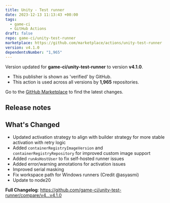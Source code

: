 ```yaml
---
title: Unity - Test runner
date: 2023-12-13 11:13:43 +00:00
tags:
  - game-ci
  - GitHub Actions
draft: false
repo: game-ci/unity-test-runner
marketplace: https://github.com/marketplace/actions/unity-test-runner
version: v4.1.0
dependentsNumber: "1,965"
---
```



Version updated for **game-ci/unity-test-runner** to version **v4.1.0**.
- This publisher is shown as 'verified' by GitHub.
- This action is used across all versions by **1,965** repositories.

Go to the [GitHub Marketplace](https://github.com/marketplace/actions/unity-test-runner) to find the latest changes.

## Release notes

## What's Changed
- Updated activation strategy to align with builder strategy for more stable activation with retry logic
- Added `containerRegistryImageVersion` and `containerRegistryRepository` for improved custom image support
- Added `runAsHostUser` to fix self-hosted runner issues
- Added error/warning annotations for activation issues
- Improved serial masking
- Fix workspace path for Windows runners (Credit @asyasmi)
- Update to node20

**Full Changelog**: https://github.com/game-ci/unity-test-runner/compare/v4...v4.1.0
